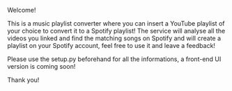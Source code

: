 Welcome!

This is a music playlist converter where you can insert a YouTube playlist of your choice to convert it to a Spotify playlist! The service will analyse all the videos you linked and find the matching songs on Spotify and will create a playlist on your Spotify account, feel free to use it and leave a feedback!

Please use the setup.py beforehand for all the informations, a front-end UI version is coming soon!

Thank you!
